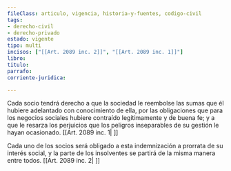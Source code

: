 ```yaml
---
fileClass: articulo, vigencia, historia-y-fuentes, codigo-civil
tags:
- derecho-civil
- derecho-privado
estado: vigente
tipo: multi
incisos: ["[[Art. 2089 inc. 2]]", "[[Art. 2089 inc. 1]]"]
libro:
titulo:
parrafo:
corriente-juridica:

---
```

Cada socio tendrá derecho a que la sociedad le reembolse las sumas que él hubiere adelantado con conocimiento de ella, por las obligaciones que para los negocios sociales hubiere contraído legítimamente y de buena fe; y a que le resarza los perjuicios que los peligros inseparables de su gestión le hayan ocasionado. [[Art. 2089 inc. 1| ]]

Cada uno de los socios será obligado a esta indemnización a prorrata de su interés social, y la parte de los insolventes se partirá de la misma manera entre todos. [[Art. 2089 inc. 2| ]]